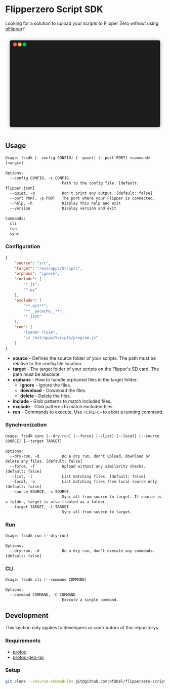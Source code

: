 # Flipperzero Script SDK

Looking for a solution to upload your scripts to Flipper Zero without using [qFlipper](https://flipperzero.one/update)?

![Demo](./docs/demo.gif)

## Usage

```plain
Usage: fssdk [--config CONFIG] [--quiet] [--port PORT] <command> [<args>]

Options:
  --config CONFIG, -c CONFIG
                         Path to the config file. [default: flipper.json]
  --quiet, -q            Don't print any output. [default: false]
  --port PORT, -p PORT   The port where your Flipper is connected.
  --help, -h             Display this help and exit
  --version              Display version and exit

Commands:
  cli
  run
  sync
```

### Configuration

```json
{
    "source": "src",
    "target": "/ext/apps/Scripts",
    "orphans": "ignore",
    "include": [
        "*.js",
        "*.py"
    ],
    "exclude": [
        "**.git**",
        "**__pycache__**",
        "*.json"
    ],
    "run": [
        "loader close",
        "js /ext/apps/Scripts/program.js"
    ]
}
```

* **source** - Defines the source folder of your scripts. The path must be relative to the config file location.
* **target** - The target folder of your scripts on the Flipper's SD card. The path must be absolute.
* **orphans** - How to handle orphaned files in the target folder:
    * **ignore** - Ignore the files.
    * **download** - Download the files.
    * **delete** - Delete the files.
* **include** - Glob patterns to match included files.
* **exclude** - Glob patterns to match excluded files.
* **run** - Commands to execute. Use `<CTRL+C>` to abort a running command.

### Synchronization

```plain
Usage: fssdk sync [--dry-run] [--force] [--list] [--local] [--source SOURCE] [--target TARGET]

Options:
  --dry-run, -d          Do a dry run, don't upload, download or delete any files. [default: false]
  --force, -f            Upload without any similarity checks. [default: false]
  --list, -l             List matching files. [default: false]
  --local, -o            List matching files from local source only. [default: false]
  --source SOURCE, -s SOURCE
                         Sync all from source to target. If source is a folder, target is also treated as a folder.
  --target TARGET, -t TARGET
                         Sync all from source to target.
```

### Run

```plain
Usage: fssdk run [--dry-run]

Options:
  --dry-run, -d          Do a dry run, don't execute any commands. [default: false]
```

### CLI

```plain
Usage: fssdk cli [--command COMMAND]

Options:
  --command COMMAND, -C COMMAND
                         Execute a single command.
```

## Development

This section only applies to developers or contributors of this repositorys.

### Requirements

* [protoc](https://github.com/protocolbuffers/protobuf/releases)
* [protoc-gen-go](https://protobuf.dev/reference/go/go-generated/)

### Setup

```bash
git clone --recurse-submodules git@github.com:ofabel/flipperzero-script-sdk.git
```
